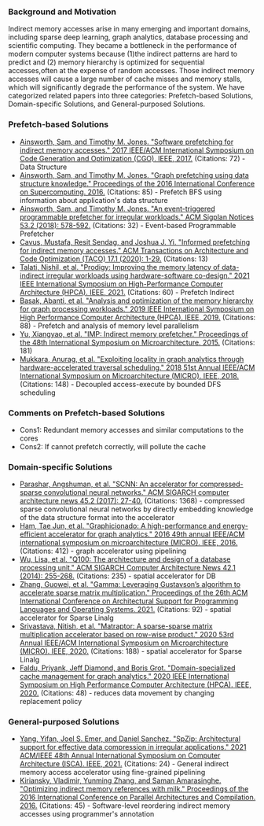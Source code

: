 ### Background and Motivation
Indirect memory accesses arise in many emerging and important domains, including sparse deep learning, graph analytics, database processing and scientific computing.
They became a bottleneck in the performance of modern computer systems because (1)the indirect patterns are hard to predict and (2) memory hierarchy is optimized for sequential accesses,often at the expense of random accesses. Those indirect memory accesses will cause a large number of cache misses and memory stalls, which will significantly degrade the performance of the system.
We have categorized related papers into three categories: Prefetch-based Solutions, Domain-specific Solutions, and General-purposed Solutions.
### Prefetch-based Solutions
- [Ainsworth, Sam, and Timothy M. Jones. "Software prefetching for indirect memory accesses." 2017 IEEE/ACM International Symposium on Code Generation and Optimization (CGO). IEEE, 2017.](https://ieeexplore.ieee.org/abstract/document/7863749) (Citations: 72) - Data Structure
- [Ainsworth, Sam, and Timothy M. Jones. "Graph prefetching using data structure knowledge." Proceedings of the 2016 International Conference on Supercomputing. 2016.](https://dl.acm.org/doi/abs/10.1145/2925426.2926254) (Citations: 85) - Prefetch BFS using information about application's data structure
- [Ainsworth, Sam, and Timothy M. Jones. "An event-triggered programmable prefetcher for irregular workloads." ACM Sigplan Notices 53.2 (2018): 578-592.](https://dl.acm.org/doi/pdf/10.1145/3296957.3173189) (Citations: 32) - Event-based Programmable Prefetcher
- [Cavus, Mustafa, Resit Sendag, and Joshua J. Yi. "Informed prefetching for indirect memory accesses." ACM Transactions on Architecture and Code Optimization (TACO) 17.1 (2020): 1-29.](https://dl.acm.org/doi/abs/10.1145/3374216) (Citations: 13)
- [Talati, Nishil, et al. "Prodigy: Improving the memory latency of data-indirect irregular workloads using hardware-software co-design." 2021 IEEE International Symposium on High-Performance Computer Architecture (HPCA). IEEE, 2021.](https://ieeexplore.ieee.org/abstract/document/9407222) (Citations: 60) - Prefetch Indirect
- [Basak, Abanti, et al. "Analysis and optimization of the memory hierarchy for graph processing workloads." 2019 IEEE International Symposium on High Performance Computer Architecture (HPCA). IEEE, 2019.](https://ieeexplore.ieee.org/stamp/stamp.jsp?tp=&arnumber=8675225) (Citations: 88) - Prefetch and analysis of memory level parallelism
- [Yu, Xiangyao, et al. "IMP: Indirect memory prefetcher." Proceedings of the 48th International Symposium on Microarchitecture. 2015.](https://scholar.google.com/scholar_url?url=https://dl.acm.org/doi/pdf/10.1145/2830772.2830807&hl=en&sa=T&oi=gsr-r-gga&ct=res&cd=0&d=4440176624741026881&ei=3-tuZvP2FoaM6rQPpe-zqAs&scisig=AFWwaeZ-3V-E2ZHJ6eT77HM2SxS3) (Citations: 181)
- [Mukkara, Anurag, et al. "Exploiting locality in graph analytics through hardware-accelerated traversal scheduling." 2018 51st Annual IEEE/ACM International Symposium on Microarchitecture (MICRO). IEEE, 2018.](https://ieeexplore.ieee.org/abstract/document/8574527) (Citations: 148) - Decoupled access-execute by bounded DFS scheduling

### Comments on Prefetch-based Solutions
* Cons1: Redundant memory accesses and similar computations to the cores
* Cons2: If cannot prefetch correctly, will pollute the cache
### Domain-specific Solutions
- [Parashar, Angshuman, et al. "SCNN: An accelerator for compressed-sparse convolutional neural networks." ACM SIGARCH computer architecture news 45.2 (2017): 27-40.](https://scholar.google.com/scholar_url?url=https://dl.acm.org/doi/pdf/10.1145/3140659.3080254&hl=en&sa=T&oi=gsr-r-gga&ct=res&cd=0&d=2079237226260863420&ei=phpuZvmHJvSz6rQP--ivkAo&scisig=AFWwaebq5MhqS45UpC9CCpadPk8Z) (Citations: 1368) - compressed sparse convolutional neural networks by directly embedding knowledge of the data structure format into the accelerator
- [Ham, Tae Jun, et al. "Graphicionado: A high-performance and energy-efficient accelerator for graph analytics." 2016 49th annual IEEE/ACM international symposium on microarchitecture (MICRO). IEEE, 2016.](https://ieeexplore.ieee.org/stamp/stamp.jsp?arnumber=7783759) (Citations: 412) - graph accelerator using pipelining
- [Wu, Lisa, et al. "Q100: The architecture and design of a database processing unit." ACM SIGARCH Computer Architecture News 42.1 (2014): 255-268.](https://scholar.google.com/scholar_url?url=https://dl.acm.org/doi/pdf/10.1145/2654822.2541961&hl=en&sa=T&oi=gsr-r-gga&ct=res&cd=0&d=10563399759704159940&ei=QRtuZtnZOdiu6rQP6IuPmAg&scisig=AFWwaeaS-TMfgZXchU13f5X2h4nq) (Citations: 235) - spatial accelerator for DB
- [Zhang, Guowei, et al. "Gamma: Leveraging Gustavson’s algorithm to accelerate sparse matrix multiplication." Proceedings of the 26th ACM International Conference on Architectural Support for Programming Languages and Operating Systems. 2021.](https://scholar.google.com/scholar_url?url=https://dl.acm.org/doi/pdf/10.1145/3445814.3446702&hl=en&sa=T&oi=gsr-r-gga&ct=res&cd=0&d=14689372674931419537&ei=dhtuZtrqEJWx6rQPkceYmAs&scisig=AFWwaeZ-VHJ-P9Sv3l6WnspsRpKh) (Citations: 92) - spatial accelerator for Sparse Linalg
- [Srivastava, Nitish, et al. "Matraptor: A sparse-sparse matrix multiplication accelerator based on row-wise product." 2020 53rd Annual IEEE/ACM International Symposium on Microarchitecture (MICRO). IEEE, 2020.](https://scholar.google.com/scholar_url?url=https://ieeexplore.ieee.org/iel7/9251289/9251849/09251978.pdf&hl=en&sa=T&oi=gsr-r-gga&ct=res&cd=0&d=8740208171413852046&ei=nhtuZvzmII3A6rQPjqSPmAY&scisig=AFWwaeZcHFVwBWNHjpTmYRYx0qZ3) (Citations: 188) - spatial accelerator for Sparse Linalg
- [Faldu, Priyank, Jeff Diamond, and Boris Grot. "Domain-specialized cache management for graph analytics." 2020 IEEE International Symposium on High Performance Computer Architecture (HPCA). IEEE, 2020.](https://scholar.google.com/scholar_url?url=https://ieeexplore.ieee.org/iel7/9044284/9065293/09065556.pdf&hl=en&sa=T&oi=gsr-r-gga&ct=res&cd=0&d=1874403005844085273&ei=hexuZorlB_Sz6rQP--ivkAo&scisig=AFWwaeZThW7u-fIhM_rORfWyrI4E) (Citations: 48) - reduces data movement by changing replacement policy

### General-purposed Solutions
- [Yang, Yifan, Joel S. Emer, and Daniel Sanchez. "SpZip: Architectural support for effective data compression in irregular applications." 2021 ACM/IEEE 48th Annual International Symposium on Computer Architecture (ISCA). IEEE, 2021.](https://ieeexplore.ieee.org/abstract/document/9499902) (Citations: 24) - General indirect memory access accelerator using fine-grained pipelining
- [Kiriansky, Vladimir, Yunming Zhang, and Saman Amarasinghe. "Optimizing indirect memory references with milk." Proceedings of the 2016 International Conference on Parallel Architectures and Compilation. 2016.](https://dl.acm.org/doi/abs/10.1145/2967938.2967948) (Citations: 45) - Software-level reordering indirect memory accesses  using programmer's annotation